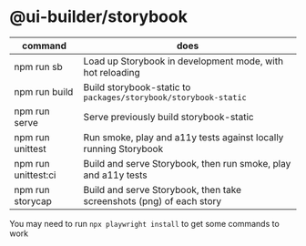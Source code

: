 # @ui-builder/storybook

| command             | does                                                                 |
| ------------------- | -------------------------------------------------------------------- |
| npm run sb          | Load up Storybook in development mode, with hot reloading            |
| npm run build       | Build storybook-static to `packages/storybook/storybook-static`      |
| npm run serve       | Serve previously build storybook-static                              |
| npm run unittest    | Run smoke, play and a11y tests against locally running Storybook     |
| npm run unittest:ci | Build and serve Storybook, then run smoke, play and a11y tests       |
| npm run storycap    | Build and serve Storybook, then take screenshots (png) of each story |

You may need to run `npx playwright install` to get some commands to work
